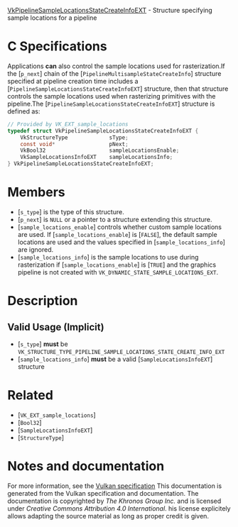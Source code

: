 [VkPipelineSampleLocationsStateCreateInfoEXT](https://www.khronos.org/registry/vulkan/specs/1.3-extensions/man/html/VkPipelineSampleLocationsStateCreateInfoEXT.html) - Structure specifying sample locations for a pipeline

# C Specifications
Applications  **can**  also control the sample locations used for rasterization.If the [`p_next`] chain of the [`PipelineMultisampleStateCreateInfo`]
structure specified at pipeline creation time includes a
[`PipelineSampleLocationsStateCreateInfoEXT`] structure, then that
structure controls the sample locations used when rasterizing primitives
with the pipeline.The [`PipelineSampleLocationsStateCreateInfoEXT`] structure is defined
as:
```c
// Provided by VK_EXT_sample_locations
typedef struct VkPipelineSampleLocationsStateCreateInfoEXT {
    VkStructureType             sType;
    const void*                 pNext;
    VkBool32                    sampleLocationsEnable;
    VkSampleLocationsInfoEXT    sampleLocationsInfo;
} VkPipelineSampleLocationsStateCreateInfoEXT;
```

# Members
- [`s_type`] is the type of this structure.
- [`p_next`] is `NULL` or a pointer to a structure extending this structure.
- [`sample_locations_enable`] controls whether custom sample locations are used. If [`sample_locations_enable`] is [`FALSE`], the default sample locations are used and the values specified in [`sample_locations_info`] are ignored.
- [`sample_locations_info`] is the sample locations to use during rasterization if [`sample_locations_enable`] is [`TRUE`] and the graphics pipeline is not created with `VK_DYNAMIC_STATE_SAMPLE_LOCATIONS_EXT`.

# Description
## Valid Usage (Implicit)
-  [`s_type`] **must**  be `VK_STRUCTURE_TYPE_PIPELINE_SAMPLE_LOCATIONS_STATE_CREATE_INFO_EXT`
-  [`sample_locations_info`] **must**  be a valid [`SampleLocationsInfoEXT`] structure

# Related
- [`VK_EXT_sample_locations`]
- [`Bool32`]
- [`SampleLocationsInfoEXT`]
- [`StructureType`]

# Notes and documentation
For more information, see the [Vulkan specification](https://www.khronos.org/registry/vulkan/specs/1.3-extensions/html/vkspec.html)
This documentation is generated from the Vulkan specification and documentation.
The documentation is copyrighted by *The Khronos Group Inc.* and is licensed under *Creative Commons Attribution 4.0 International*.
his license explicitely allows adapting the source material as long as proper credit is given.
        
